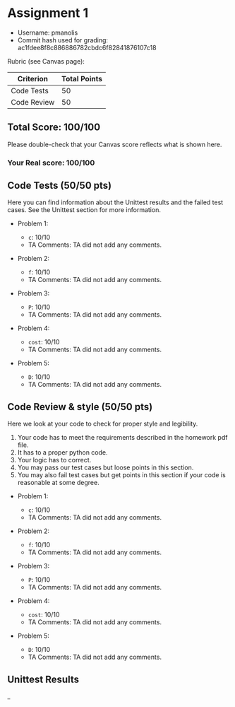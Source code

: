 # Assignment 1

- Username: pmanolis
- Commit hash used for grading: ac1fdee8f8c886886782cbdc6f82841876107c18

Rubric (see Canvas page):

| Criterion           | Total Points |
| ------------------- | ------------ |
| Code Tests            | 50         |
| Code Review   | 50         |



## Total Score: 100/100
Please double-check that your Canvas score reflects what is shown here. 

### Your Real score: 100/100


## Code Tests (50/50 pts)
Here you can find information about the Unittest results and the failed test cases. See the Unittest section for more information. 

- Problem 1:
    - `c`: 10/10
    - TA Comments: TA did not add any comments.

- Problem 2:
    - `f`: 10/10
    - TA Comments: TA did not add any comments.

- Problem 3:
    - `P`: 10/10
    - TA Comments: TA did not add any comments.

- Problem 4:
    - `cost`: 10/10
    - TA Comments: TA did not add any comments.

- Problem 5:
    - `D`: 10/10
    - TA Comments: TA did not add any comments.




## Code Review & style (50/50 pts)

Here we look at your code to check for proper style and legibility.
1. Your code has to meet the requirements described in the homework pdf file.
2. It has to a proper python code.
3. Your logic has to correct.
4. You may pass our test cases but loose points in this section.
5. You may also fail test cases but get points in this section if your code is reasonable at some degree.

- Problem 1:
    - `c`: 10/10
    - TA Comments: TA did not add any comments.

- Problem 2:
    - `f`: 10/10
    - TA Comments: TA did not add any comments.

- Problem 3:
    - `P`: 10/10
    - TA Comments: TA did not add any comments.

- Problem 4:
    - `cost`: 10/10
    - TA Comments: TA did not add any comments.

- Problem 5:
    - `D`: 10/10
    - TA Comments: TA did not add any comments.



## Unittest Results
_  